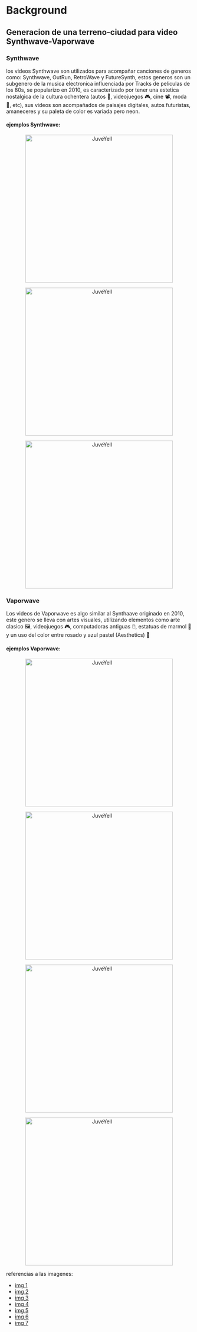 # Background
## Generacion de una terreno-ciudad para video Synthwave-Vaporwave

### Synthwave

los videos Synthwave son utilizados para acompañar canciones de generos como: Synthwave, OutRun, RetroWave y FutureSynth, estos generos son un subgenero de la musica electronica influenciada por Tracks de peliculas de los 80s, se popularizo en 2010, es caracterizado por tener una estetica nostalgica de la cultura ochentera (autos 🚗, videojuegos 🎮, cine 📽️, moda 👕, etc), sus videos son acompañados de paisajes digitales, autos futuristas, amaneceres y su paleta de color es variada pero neon.  

#### ejemplos Synthwave:

<div>
  <p style = 'text-align:center;'>
  <img src="https://c.tenor.com/GiO4XNKti44AAAAd/retrowave-synthwave.gif" alt="JuveYell" width="400px">
  </p>
</div>


<div>
  <p style = 'text-align:center;'>
  <img src="https://c.tenor.com/DgPjM9EO_PwAAAAC/synthwave-sunset.gif" alt="JuveYell" width="400px">
  </p>
</div>

<div>
  <p style = 'text-align:center;'>
  <img src="https://c.tenor.com/Y2bpqJWq1rwAAAAC/synth_wave.gif" alt="JuveYell" width="400px">
  </p>
</div>

### Vaporwave

Los videos de Vaporwave es algo similar al Synthaave originado en 2010, este genero se lleva con artes visuales, utilizando elementos como arte clasico 🖼️, videojuegos 🎮, computadoras antiguas 🖱️, estatuas de marmol 🗿 y un uso del color entre rosado y azul pastel (Aesthetics) 🌴

#### ejemplos Vaporwave:

<div>
<p style = 'text-align:center;'>
  <img src="https://media2.giphy.com/media/xT9IgwvIzQOUIeVxAI/giphy.gif" alt="JuveYell" width="400px">
  </p>
</div>

<div>
  <p style = 'text-align:center;'>
  <img src="https://c.tenor.com/fAzVnErTVmgAAAAC/vaporwave.gif"   alt="JuveYell" width="400px">
  </p>
</div>

<div>
  <p style = 'text-align:center;'>
  <img src="https://i.gifer.com/origin/d5/d52fc87c69c0c152c07e4ff133f8dc3a.gif" alt="JuveYell" width="400px">
  </p>
</div>

<div>
  <p style = 'text-align:center;'>
  <img src="https://media0.giphy.com/media/j3mdQpQ9SKxFOWs9gy/200w.gif?cid=82a1493b35myy59nyn2pj5ynnn670nwvcdi1uu9m6t38tkoi&rid=200w.gif&ct=g" alt="JuveYell" width="400px">
  </p>
</div>


referencias a las imagenes: 
* [img 1](https://media0.giphy.com/media/j3mdQpQ9SKxFOWs9gy/200w.gif?cid=82a1493b35myy59nyn2pj5ynnn670nwvcdi1uu9m6t38tkoi&rid=200w.gif&ct=g)
* [img 2](https://i.gifer.com/origin/d5/d52fc87c69c0c152c07e4ff133f8dc3a.gif)
* [img 3](https://c.tenor.com/fAzVnErTVmgAAAAC/vaporwave.gif)
* [img 4](https://media2.giphy.com/media/xT9IgwvIzQOUIeVxAI/giphy.gif)
* [img 5](https://c.tenor.com/Y2bpqJWq1rwAAAAC/synth_wave.gif)
* [img 6](https://c.tenor.com/DgPjM9EO_PwAAAAC/synthwave-sunset.gif)
* [img 7](https://c.tenor.com/GiO4XNKti44AAAAd/retrowave-synthwave.gif)
